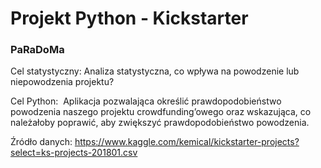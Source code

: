 # Projekt Python - Kickstarter

### PaRaDoMa 

Cel statystyczny: Analiza statystyczna, co wpływa na powodzenie lub niepowodzenia projektu?

Cel Python:  Aplikacja pozwalająca określić prawdopodobieństwo powodzenia naszego projektu crowdfunding’owego oraz wskazująca, co należałoby poprawić, aby zwiększyć prawdopodobieństwo powodzenia.

Źródło danych: https://www.kaggle.com/kemical/kickstarter-projects?select=ks-projects-201801.csv


